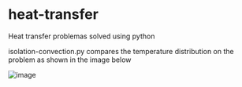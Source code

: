 # heat-transfer
Heat transfer problemas solved using python

isolation-convection.py compares the temperature distribution on the problem as shown in the image below

![image](https://user-images.githubusercontent.com/93877655/140654834-754a0ed2-20ef-4277-bdf3-adeae7f5b426.png)
